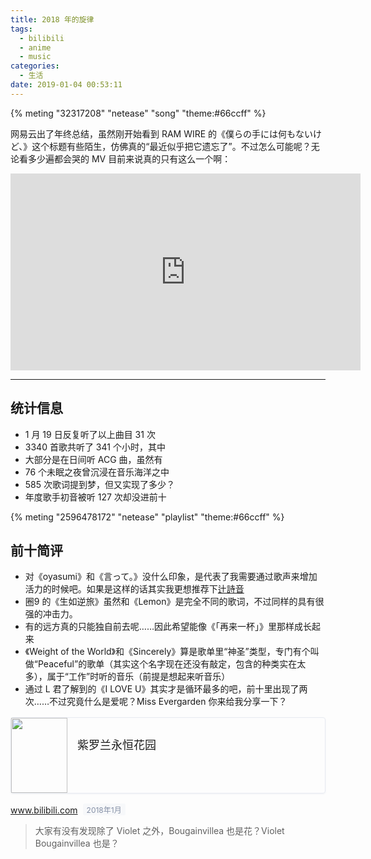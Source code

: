 ```yaml
---
title: 2018 年的旋律
tags:
  - bilibili
  - anime
  - music
categories:
  - 生活
date: 2019-01-04 00:53:11
---
```


{% meting "32317208" "netease" "song" "theme:#66ccff" %}

网易云出了年终总结，虽然刚开始看到 RAM WIRE 的《僕らの手には何もないけど、》这个标题有些陌生，仿佛真的“最近似乎把它遗忘了”。不过怎么可能呢？无论看多少遍都会哭的 MV 目前来说真的只有这么一个啊：

<!-- more -->

<iframe width="560" height="315" src="https://www.youtube.com/embed/TXpGWhdwXuo" frameborder="0" allow="accelerometer; autoplay; encrypted-media; gyroscope; picture-in-picture" allowfullscreen></iframe>

----

## 统计信息

- 1 月 19 日反复听了以上曲目 31 次
- 3340 首歌共听了 341 个小时，其中
- 大部分是在日间听 ACG 曲，虽然有
- 76 个未眠之夜曾沉浸在音乐海洋之中
- 585 次歌词提到梦，但又实现了多少？
- 年度歌手初音被听 127 次却没进前十

{% meting "2596478172" "netease" "playlist" "theme:#66ccff" %}

## 前十简评

- 对《oyasumi》和《言って。》没什么印象，是代表了我需要通过歌声来增加活力的时候吧。如果是这样的话其实我更想推荐下[辻詩音](https://music.163.com/artist?id=17644)
- 圈9 的《生如逆旅》虽然和《Lemon》是完全不同的歌词，不过同样的具有很强的冲击力。
- 有的远方真的只能独自前去呢……因此希望能像《「再来一杯」》里那样成长起来
- 《Weight of the World》和《Sincerely》算是歌单里“神圣”类型，专门有个叫做“Peaceful”的歌单（其实这个名字现在还没有敲定，包含的种类实在太多），属于“工作”时听的音乐（前提是想起来听音乐）
- 通过 L 君了解到的《I LOVE U》其实才是循环最多的吧，前十里出现了两次……不过究竟什么是爱呢？Miss Evergarden 你来给我分享一下？

<a href="https://www.bilibili.com/bangumi/media/md8892" target="_blank" style="position:relative;text-decoration:none;display:-webkit-box;display:-ms-flexbox;display:flex;-webkit-box-pack:justify;-ms-flex-pack:justify;justify-content:space-between;margin-top:16px;margin-bottom:16px;cursor:pointer;border:1px solid #e7eaf1;border-radius:4px;box-shadow: 0 1px 3px 0 rgba(0,34,77,.05);"><img src="http://violet-evergarden.jp/img/special/gallery/kv2.jpg" style="margin:0;border:none;padding:0;-ms-flex-negative:0;flex-shrink:0;width:90px;height:120px;-o-object-fit:cover;object-fit:cover;"><span style="display:-webkit-box;display:-ms-flexbox;display:flex;width:100%;padding:10px 16px;overflow:hidden;-webkit-box-orient:vertical;-webkit-box-direction:normal;-ms-flex-direction:column;flex-direction:column;-ms-flex-pack:distribute;justify-content:space-around;"><span style="font-size:18px;font-weight:400;">紫罗兰永恒花园</span><span style="overflow:hidden;font-size:15px;color:#8798ae;text-overflow:ellipsis;word-wrap:normal;white-space:nowrap;">www.bilibili.com<span style="display:inline-block;padding:1px 6px;margin-left:8px;font-size:12px;line-height:normal;color:#8590a6;vertical-align:1px;background-color:#f7f8fa;border-radius:3px;">2018年1月</span></span></span></a>

> 大家有没有发现除了 Violet 之外，Bougainvillea 也是花？Violet Bougainvillea 也是？

